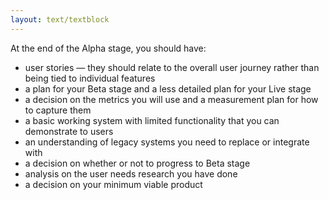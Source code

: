 ```yaml
---
layout: text/textblock
---
```


At the end of the Alpha stage, you should have:
- user stories — they should relate to the overall user journey rather than being tied to individual features
- a plan for your Beta stage and a less detailed plan for your Live stage
- a decision on the metrics you will use and a measurement plan for how to capture them
- a basic working system with limited functionality that you can demonstrate to users
- an understanding of legacy systems you need to replace or integrate with
- a decision on whether or not to progress to Beta stage
- analysis on the user needs research you have done
- a decision on your minimum viable product

